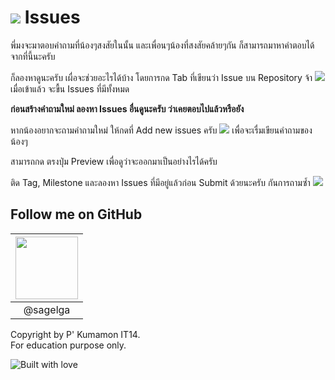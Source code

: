 # ![](/Reference%20Photos/Google-Chat.png) Issues

พี่มงจะมาตอบคำถามที่น้องๆสงสัยในนั้น และเพื่อนๆน้องที่สงสัยคล้ายๆกัน ก็สามารถมาหาคำตอบได้จากที่นี้นะครับ

ก็ลองหาดูนะครับ เผื่อจะช่วยอะไรได้บ้าง โดยการกด Tab ที่เขียนว่า Issue บน Repository จ้า
![](/Reference%20Photos/Issue%20Step%201.png)
เมื่อเข้าแล้ว จะขื้น Issues ที่มีทั้งหมด

**ก่อนสร้างคำถามใหม่ ลองหา Issues อื่นดูนะครับ ว่าเคยตอบไปแล้วหรือยัง**

หากน้องอยากจะถามคำถามใหม่ ให้กดที่ Add new issues ครับ
![](/Reference%20Photos/Issue%20Step%202.png) เพื่อจะเรื่มเขียนคำถามของน้องๆ

สามารถกด ตรงปุ่ม Preview เพื่อดูว่าจะออกมาเป็นอย่างไรได้ครับ

ติด Tag, Milestone และลองหา Issues ที่มีอยู่แล้วก่อน Submit ด้วยนะครับ กันการถามซ้ำ
![](/Reference%20Photos/Issue%20Step%203.png)

## Follow me on GitHub
|<a href="https://github.com/sagelga"><img src="https://avatars0.githubusercontent.com/u/13056824" width="100px"></a>  |
|:-:|  
|@sagelga|

Copyright by P' Kumamon IT14. <br>
For education purpose only.

![Built with love](http://forthebadge.com/images/badges/built-with-love.svg)
